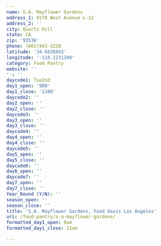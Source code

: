 ```yaml
---
name: S.A. Mayflower Gardens
address_1: 6570 West Avenue L-12
address_2: ''
city: Quartz Hill
state: CA
zip: '93536'
phone: (661)943-3228
latitude: '34.6638843'
longitude: '-118.2231208'
category: Food Pantry
website: ''
'': ''
daycode1: Tue2nd
day1_open: '900'
day1_close: '1100'
daycode2: ''
day2_open: ''
day2_close: ''
daycode3: ''
day3_open: ''
day3_close: ''
daycode4: ''
day4_open: ''
day4_close: ''
daycode5: ''
day5_open: ''
day5_close: ''
daycode6: ''
day6_open: ''
daycode7: ''
day7_open: ''
day7_close: ''
Year_Round (Y/N): ''
season_open: ''
season_close: ''
title: 'S.A. Mayflower Gardens, Food Oasis Los Angeles'
uri: /food-pantry/s-a-mayflower-gardens/
formatted_day1_open: 9am
formatted_day1_close: 11am

---
```

